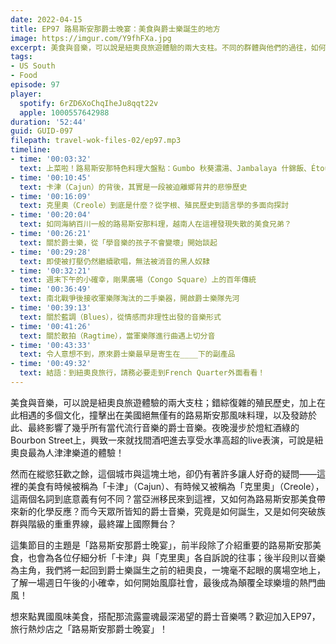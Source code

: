 ```yaml
---
date: 2022-04-15
title: EP97 路易斯安那爵士晚宴：美食與爵士樂誕生的地方
image: https://imgur.com/Y9fhFXa.jpg
excerpt: 美食與音樂，可以說是紐奧良旅遊體驗的兩大支柱。不同的群體與他們的過往，如何在這片土地上交織出全美國絕無僅有的獨特料理，以及風靡全球的爵士音樂？本集節目以「爵士晚宴」為主軸，透過美食和音樂的背景爬梳，帶你一起進入路易斯安那歷史的深處！
tags:
- US South
- Food
episode: 97
player:
  spotify: 6rZD6XoChqIheJu8qqt22v
  apple: 1000557642988
duration: '52:44'
guid: GUID-097
filepath: travel-wok-files-02/ep97.mp3
timeline:
- time: '00:03:32'
  text: 上菜啦！路易斯安那特色料理大盤點：Gumbo 秋葵濃湯、Jambalaya 什錦飯、Étouffée 燉菜、Po boy 窮小子三明治、Crawfish boil 水煮小龍蝦
- time: '00:10:45'
  text: 卡津（Cajun）的背後，其實是一段被迫離鄉背井的悲慘歷史
- time: '00:16:09'
  text: 克里奧（Creole）到底是什麼？從字根、殖民歷史到語言學的多面向探討
- time: '00:20:04'
  text: 如同海納百川一般的路易斯安那料理，越南人在這裡發現失散的美食兄弟？
- time: '00:26:21'
  text: 關於爵士樂，從「學音樂的孩子不會變壞」開始談起
- time: '00:29:28'
  text: 即使被打壓仍然繼續歌唱，無法被消音的黑人奴隸
- time: '00:32:21'
  text: 週末下午的小確幸，剛果廣場（Congo Square）上的百年傳統
- time: '00:36:49'
  text: 南北戰爭後接收軍樂隊淘汰的二手樂器，開啟爵士樂隊先河
- time: '00:39:13'
  text: 關於藍調（Blues），從情感而非理性出發的音樂形式
- time: '00:41:26'
  text: 關於散拍（Ragtime），當軍樂隊進行曲遇上切分音
- time: '00:43:33'
  text: 令人意想不到，原來爵士樂最早是寄生在____下的副產品
- time: '00:49:32'
  text: 結語：到紐奧良旅行，請務必要走到French Quarter外面看看！
---
```

美食與音樂，可以說是紐奧良旅遊體驗的兩大支柱；錯綜復雜的殖民歷史，加上在此相遇的多個文化，撞擊出在美國絕無僅有的路易斯安那風味料理，以及發跡於此、最終影響了幾乎所有當代流行音樂的爵士音樂。夜晚漫步於燈紅酒綠的Bourbon Street上，興致一來就找間酒吧進去享受水準高超的live表演，可說是紐奧良最為人津津樂道的體驗！

然而在縱慾狂歡之餘，這個城市與這塊土地，卻仍有著許多讓人好奇的疑問——這裡的美食有時候被稱為「卡津」（Cajun）、有時候又被稱為「克里奧」（Creole），這兩個名詞到底意義有何不同？當亞洲移民來到這裡，又如何為路易斯安那美食帶來新的化學反應？而今天眾所皆知的爵士音樂，究竟是如何誕生，又是如何突破族群與階級的重重界線，最終躍上國際舞台？

這集節目的主題是「路易斯安那爵士晚宴」，前半段除了介紹重要的路易斯安那美食，也會為各位仔細分析「卡津」與「克里奧」各自訴說的往事；後半段則以音樂為主角，我們將一起回到爵士樂誕生之前的紐奧良，一塊毫不起眼的廣場空地上，了解一場週日午後的小確幸，如何開始風靡社會，最後成為顛覆全球樂壇的熱門曲風！

想來點異國風味美食，搭配那流露靈魂最深渴望的爵士音樂嗎？歡迎加入EP97，旅行熱炒店之「路易斯安那爵士晚宴」！
